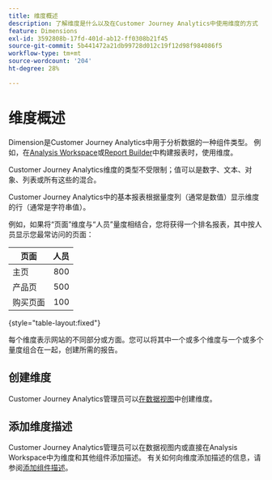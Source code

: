 ```yaml
---
title: 维度概述
description: 了解维度是什么以及在Customer Journey Analytics中使用维度的方式
feature: Dimensions
exl-id: 3592808b-17fd-401d-ab12-ff0308b21f45
source-git-commit: 5b441472a21db99728d012c19f12d98f984086f5
workflow-type: tm+mt
source-wordcount: '204'
ht-degree: 28%

---
```


# 维度概述

Dimension是Customer Journey Analytics中用于分析数据的一种组件类型。 例如，在[Analysis Workspace](/help/analysis-workspace/home.md)或[Report Builder](/help/report-builder/report-buider-overview.md)中构建报表时，使用维度。

Customer Journey Analytics维度的类型不受限制；值可以是数字、文本、对象、列表或所有这些的混合。

Customer Journey Analytics中的基本报表根据量度列（通常是数值）显示维度的行（通常是字符串值）。

例如，如果将“页面”维度与“人员”量度相结合，您将获得一个排名报表，其中按人员显示您最常访问的页面：

| 页面 | 人员 |
| --- | ---: |
| 主页 | 800 |
| 产品页 | 500 |
| 购买页面 | 100 |

{style="table-layout:fixed"}

每个维度表示网站的不同部分或方面。您可以将其中一个或多个维度与一个或多个量度组合在一起，创建所需的报告。


## 创建维度

Customer Journey Analytics管理员可以[在数据视图](/help/data-views/create-dataview.md#components)中创建维度。

## 添加维度描述

Customer Journey Analytics管理员可以在数据视图内或直接在Analysis Workspace中为维度和其他组件添加描述。 有关如何向维度添加描述的信息，请参阅[添加组件描述](/help/components/add-component-descriptions.md)。
